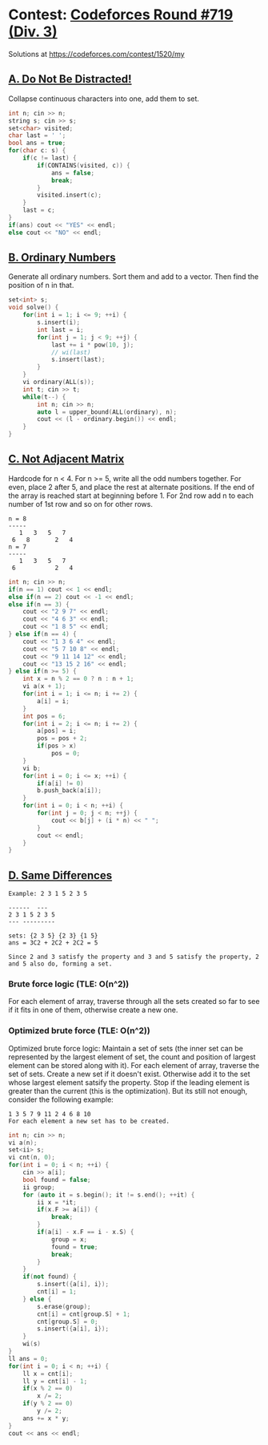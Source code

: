 # Contest: [Codeforces Round #719 (Div. 3)](https://codeforces.com/contest/1520)
Solutions at https://codeforces.com/contest/1520/my 

## [A. Do Not Be Distracted!](https://codeforces.com/contest/1520/problem/A)
Collapse continuous characters into one, add them to set.
```cpp
int n; cin >> n;
string s; cin >> s;
set<char> visited;
char last = ' ';
bool ans = true;
for(char c: s) {
    if(c != last) {
        if(CONTAINS(visited, c)) {
            ans = false;
            break;
        }
        visited.insert(c);
    }
    last = c;
}
if(ans) cout << "YES" << endl;
else cout << "NO" << endl;
```
## [B. Ordinary Numbers](https://codeforces.com/contest/1520/problem/B)
Generate all ordinary numbers. Sort them and add to a vector. Then find the position of n in that.
```cpp
set<int> s;
void solve() {
    for(int i = 1; i <= 9; ++i) {
        s.insert(i);
        int last = i;
        for(int j = 1; j < 9; ++j) {
            last += i * pow(10, j);
            // wi(last)
            s.insert(last);
        }
    }
    vi ordinary(ALL(s));
    int t; cin >> t;
    while(t--) {
        int n; cin >> n;
        auto l = upper_bound(ALL(ordinary), n);
        cout << (l - ordinary.begin()) << endl;
    }
}
```
## [C. Not Adjacent Matrix](https://codeforces.com/contest/1520/problem/C)
Hardcode for n < 4. For n >= 5, write all the odd numbers together. For even, place 2 after 5, and place the rest at alternate positions. If the end of the array is reached start at beginning before 1. For 2nd row add n to each number of 1st row and so on for other rows.
```
n = 8
-----
   1   3   5   7
 6   8       2   4
n = 7
-----
   1   3   5   7
 6           2   4
```

```cpp
int n; cin >> n; 
if(n == 1) cout << 1 << endl;
else if(n == 2) cout << -1 << endl;
else if(n == 3) {
    cout << "2 9 7" << endl;
    cout << "4 6 3" << endl;
    cout << "1 8 5" << endl;
} else if(n == 4) {
    cout << "1 3 6 4" << endl;
    cout << "5 7 10 8" << endl;
    cout << "9 11 14 12" << endl;
    cout << "13 15 2 16" << endl;
} else if(n >= 5) {
    int x = n % 2 == 0 ? n : n + 1;
    vi a(x + 1);
    for(int i = 1; i <= n; i += 2) {
        a[i] = i;
    }
    int pos = 6;
    for(int i = 2; i <= n; i += 2) {
        a[pos] = i;
        pos = pos + 2;
        if(pos > x)
            pos = 0;
    }
    vi b;
    for(int i = 0; i <= x; ++i) {
        if(a[i] != 0)
        b.push_back(a[i]);
    }
    for(int i = 0; i < n; ++i) {
        for(int j = 0; j < n; ++j) {
            cout << b[j] + (i * n) << " ";
        }
        cout << endl;
    }
}
```
## [D. Same Differences](https://codeforces.com/contest/1520/problem/D)
```
Example: 2 3 1 5 2 3 5

------  ---
2 3 1 5 2 3 5  
--- ---------

sets: {2 3 5} {2 3} {1 5}
ans = 3C2 + 2C2 + 2C2 = 5

Since 2 and 3 satisfy the property and 3 and 5 satisfy the property, 2 and 5 also do, forming a set.
```
### Brute force logic (TLE: O(n^2))
For each element of array, traverse through all the sets created so far to see if it fits in one of them, otherwise create a new one.

### Optimized brute force (TLE: O(n^2))
Optimized brute force logic: Maintain a set of sets (the inner set can be represented by the largest element of set, the count and position of largest element can be stored along with it). For each element of array, traverse the set of sets. Create a new set if it doesn't exist. Otherwise add it to the set whose largest element satsify the property. Stop if the leading element is greater than the current (this is the optimization). But its still not enough, consider the following example: 
```
1 3 5 7 9 11 2 4 6 8 10
For each element a new set has to be created. 
```
```cpp
int n; cin >> n;
vi a(n);
set<ii> s;
vi cnt(n, 0);
for(int i = 0; i < n; ++i) {
    cin >> a[i];
    bool found = false;
    ii group;
    for (auto it = s.begin(); it != s.end(); ++it) {
        ii x = *it;
        if(x.F >= a[i]) {
            break;
        }
        if(a[i] - x.F == i - x.S) {
            group = x;
            found = true;
            break;
        }
    }
    if(not found) {
        s.insert({a[i], i});
        cnt[i] = 1;
    } else {
        s.erase(group);
        cnt[i] = cnt[group.S] + 1;
        cnt[group.S] = 0;
        s.insert({a[i], i});
    }
    wi(s)
}
ll ans = 0;
for(int i = 0; i < n; ++i) {
    ll x = cnt[i];
    ll y = cnt[i] - 1;
    if(x % 2 == 0)
        x /= 2;
    if(y % 2 == 0)
        y /= 2;
    ans += x * y;
}
cout << ans << endl;
```